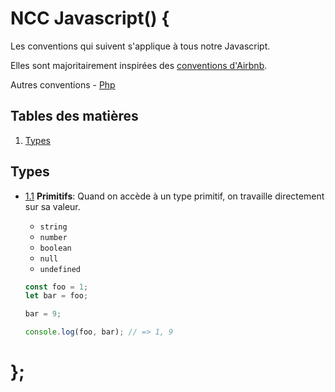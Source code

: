 # NCC Javascript() {

  Les conventions qui suivent s'applique à tous notre Javascript.

  Elles sont majoritairement inspirées des [conventions d'Airbnb](https://github.com/airbnb/javascript).

  Autres conventions
    - [Php](../php/)

## Tables des matières
  1. [Types](#Types)

## Types

  <a name="types--primitives"></a><a name="1.1"></a>
  - [1.1](#types--primitives) **Primitifs**: Quand on accède à un type primitif, on travaille directement sur sa valeur.
  
    + `string`
    + `number`
    + `boolean`
    + `null`
    + `undefined`
    
    ```javascript
    const foo = 1;
    let bar = foo;
    
    bar = 9;
    
    console.log(foo, bar); // => 1, 9
    ```
    
# };
